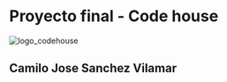 # Proyecto final - Code house

![logo_codehouse](https://github.com/CJxCJ/proyecto_final_camilo_sanchez/assets/115903431/68571d21-36d3-4969-b173-b861dfbba744)

## Camilo Jose Sanchez Vilamar

